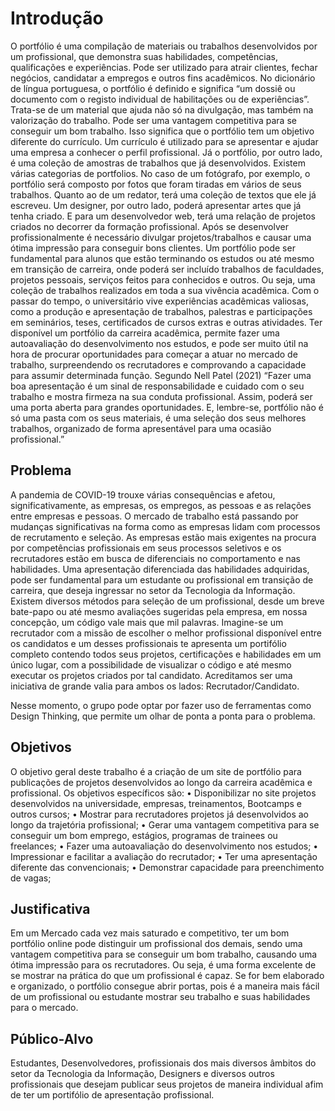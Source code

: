 # Introdução

O portfólio é uma compilação de materiais ou trabalhos desenvolvidos por um profissional, que demonstra suas habilidades, competências, qualificações e experiências. Pode ser utilizado para atrair clientes, fechar negócios, candidatar a empregos e outros fins acadêmicos. No dicionário de língua portuguesa, o portfólio é definido e significa “um dossiê ou documento com o registo individual de habilitações ou de experiências”. Trata-se de um material que ajuda não só na divulgação, mas também na valorização do trabalho. Pode ser uma vantagem competitiva para se conseguir um bom trabalho. 
Isso significa que o portfólio tem um objetivo diferente do currículo. Um currículo é utilizado para se apresentar e ajudar uma empresa a conhecer o perfil profissional. Já o portfólio, por outro lado, é uma coleção de amostras de trabalhos que já desenvolvidos. 
Existem várias categorias de portfolios. No caso de um fotógrafo, por exemplo, o portfólio será composto por fotos que foram tiradas em vários de seus trabalhos. Quanto ao de um redator, terá uma coleção de textos que ele já escreveu. Um designer, por outro lado, poderá apresentar artes que já tenha criado. E para um desenvolvedor web, terá uma relação de projetos criados no decorrer da formação profissional. 
Após se desenvolver profissionalmente é necessário divulgar projetos/trabalhos e causar uma ótima impressão para conseguir bons clientes. Um portfólio pode ser fundamental para alunos que estão terminando os estudos ou até mesmo em transição de carreira, onde poderá ser incluído trabalhos de faculdades, projetos pessoais, serviços feitos para conhecidos e outros. Ou seja, uma coleção de trabalhos realizados em toda a sua vivência acadêmica.
Com o passar do tempo, o universitário vive experiências acadêmicas valiosas, como a produção e apresentação de trabalhos, palestras e participações em seminários, teses, certificados de cursos extras e outras atividades. Ter disponível um portfólio da carreira acadêmica, permite fazer uma autoavaliação do desenvolvimento nos estudos, e pode ser muito útil na hora de procurar oportunidades para começar a atuar no mercado de trabalho, surpreendendo os recrutadores e comprovando a capacidade para assumir determinada função. 
Segundo Nell Patel (2021) “Fazer uma boa apresentação é um sinal de responsabilidade e cuidado com o seu trabalho e mostra firmeza na sua conduta profissional. Assim, poderá ser uma porta aberta para grandes oportunidades. E, lembre-se, portfólio não é só uma pasta com os seus materiais, é uma seleção dos seus melhores trabalhos, organizado de forma apresentável para uma ocasião profissional.”

## Problema


A pandemia de COVID-19 trouxe várias consequências e afetou, significativamente, as empresas, os empregos, as pessoas e as relações entre empresas e pessoas. O mercado de trabalho está passando por mudanças significativas na forma como as empresas lidam com processos de recrutamento e seleção. As empresas estão mais exigentes na procura por competências profissionais em seus processos seletivos e os recrutadores estão em busca de diferenciais no comportamento e nas habilidades. Uma apresentação diferenciada das habilidades adquiridas, pode ser fundamental para um estudante ou profissional em transição de carreira, que deseja ingressar no setor da Tecnologia da Informação. Existem diversos métodos para seleção de um profissional, desde um breve bate-papo ou até mesmo avaliações sugeridas pela empresa, em nossa concepção, um código vale mais que mil palavras. Imagine-se um recrutador com a missão de escolher o melhor profissional disponível entre os candidatos e um desses profissionais te apresenta um portifólio completo contendo todos seus projetos, certificações e habilidades em um único lugar, com a possibilidade de visualizar o código e até mesmo executar os projetos criados por tal candidato. Acreditamos ser uma iniciativa de grande valia para ambos os lados: Recrutador/Candidato.

Nesse momento, o grupo pode optar por fazer uso  de ferramentas como Design Thinking, que permite um olhar de ponta a ponta para o problema.


## Objetivos

O objetivo geral deste trabalho é a criação de um site de portfólio para publicações de projetos desenvolvidos ao longo da carreira acadêmica e profissional. 
Os objetivos específicos são: 
•	Disponibilizar no site projetos desenvolvidos na universidade, empresas, treinamentos, Bootcamps e outros cursos;
•	Mostrar para recrutadores projetos já desenvolvidos ao longo da trajetória profissional;
•	Gerar uma vantagem competitiva para se conseguir um bom emprego, estágios, programas de trainees ou freelances; 
•	Fazer uma autoavaliação do desenvolvimento nos estudos;
•	Impressionar e facilitar a avaliação do recrutador;
•	Ter uma apresentação diferente das convencionais;
•	Demonstrar capacidade para preenchimento de vagas;


## Justificativa

Em um Mercado cada vez mais saturado e competitivo, ter um bom portfólio online pode distinguir um profissional dos demais, sendo uma vantagem competitiva para se conseguir um bom trabalho, causando uma ótima impressão para os recrutadores. Ou seja, é uma forma excelente de se mostrar na prática do que um profissional é capaz. Se for bem elaborado e organizado, o portfólio consegue abrir portas, pois é a maneira mais fácil de um profissional ou estudante mostrar seu trabalho e suas habilidades para o mercado. 



## Público-Alvo

Estudantes, Desenvolvedores, profissionais dos mais diversos âmbitos do setor da Tecnologia da Informação, Designers e diversos outros profissionais que desejam publicar seus projetos de maneira individual afim de ter um portifólio de apresentação profissional.



